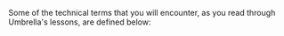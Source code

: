 [Title]: # (About)
[Order]: # (0)

Some of the technical terms that you will encounter, as you read through Umbrella's lessons, are defined below: